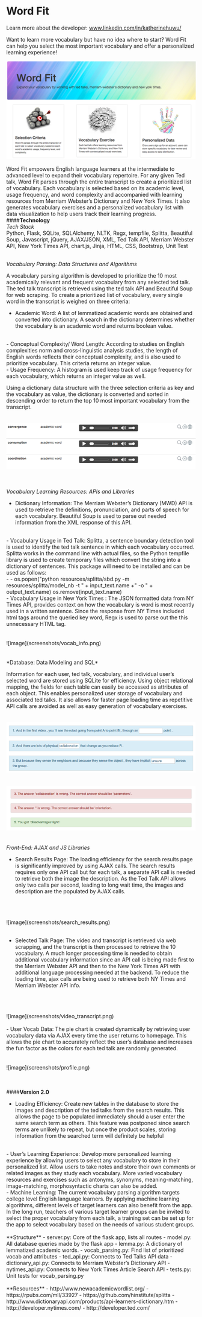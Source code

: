# Word Fit
Learn more about the developer: www.linkedin.com/in/katherinehuwu/

Want to learn more vocabulary but have no idea where to start? Word Fit can help you select the most important vocabulary and offer a personalized learning experience! 

![image](screenshots/readme.png)

Word Fit empowers English language learners at the intermediate to advanced level to expand their vocabulary repertoire. For any given Ted talk, Word Fit parses through the entire transcript to create a prioritized list of vocabulary. Each vocabulary is selected based on its academic level, usage frequency, and word complexity and accompanied with learning resources from Merriam Webster’s Dictionary and New York Times. It also generates vocabulary exercises and a personalized vocabulary list with data visualization to help users track their learning progress.
<br>
####**Technology**
<br>
*Tech Stack* 
<br>
Python, Flask, SQLite, SQLAlchemy, NLTK, Regx, tempfile, Splitta, Beautiful Soup, Javascript, jQuery, AJAX/JSON, XML, Ted Talk API, Merriam Webster API, New York Times API, chart.js, Jinja, HTML, CSS, Bootstrap, Unit Test
<br>
<br>

*Vocabulary Parsing: Data Structures and Algorithms*   

A vocabulary parsing algorithm is developed to prioritize the 10 most academically relevant and frequent vocabulary from any selected ted talk. The ted talk transcript is retrieved using the ted talk API and Beautiful Soup for web scraping.  To create a prioritized list of vocabulary, every single word in the transcript is weighed on three criteria:
<br>
 - Academic Word:  A list of lemmatized academic words are obtained and converted into dictionary. A search in the dictionary determines whether the vocabulary is an academic word and returns boolean value.
<br>
 - Conceptual Complexity/ Word Length: According to studies on English complexities norm and cross-linguistic analysis studies, the length of English words reflects their conceptual complexity, and is also used to prioritize vocabulary. This criteria returns an integer value.
<br>
 - Usage Frequency: A histogram is used keep track of usage frequency for each vocabulary, which returns an integer value as well.
<br>

Using a dictionary data structure with the three selection criteria as key and the vocabulary as value, the dictionary is  converted and sorted in descending order to return the top 10 most important  vocabulary from the transcript.
<br>
<br>
<br>
![image](screenshots/list.png)
<br>
<br>
<br>

*Vocabulary Learning Resources: APIs and Libraries*

 - Dictionary Information: The Merriam Webster’s Dictionary (MWD) API is used to retrieve the definitions, pronunciation, and parts of speech for each vocabulary. Beautiful Soup is used to parse out needed information from the XML response of this  API.
 <br>
 - Vocabulary Usage in Ted Talk: Splitta, a sentence boundary detection tool is used to identify the ted talk sentence in which each vocabulary occurred. Splitta works in the command line with actual files, so the Python tempfile library is used to create temporary files which convert the string into a dictionary of sentences. This package will need to be installed and can be used as follows:
<br>
 -
 - 		os.popen("python resources/splitta/sbd.py -m  resources/splitta/model_nb -t " + input_text.name +" -o " + output_text.name)
		os.remove(input_text.name)
<br>
 -  Vocabulary Usage in New York Times : The JSON formatted data from NY Times API, provides context on how the vocabulary is word is most recently used in a written sentence. Since the response from NY Times included html tags around the queried key word, Regx is used to parse out the this unnecessary HTML tag.
<br>
<br>
<br>
 ![image](screenshots/vocab_info.png)
<br> 
<br>
<br> 
*Database: Data Modeling and SQL*  

Information for each user, ted talk, vocabulary, and individual user’s selected word are stored using SQLite for efficiency. Using object relational mapping, the fields for each table can easily be accessed as attributes of each object. This enables personalized user storage of vocabulary and associated ted talks. It also allows for faster page loading time as repetitive API calls are avoided as well as easy generation of vocabulary exercises.
<br>
<br>
<br>
![image](screenshots/exercise.png)
<br>
<br>
<br>
![image](screenshots/evaluation.png)
<br>
<br>
<br>
*Front-End: AJAX and JS Libraries*  

- Search Results Page: The loading efficiency for the search results page is significantly improved by using AJAX calls. The search results requires only one API call but for each talk, a separate API call is needed to retrieve both the image the description. As the Ted Talk API allows only two calls per second, leading to long wait time, the images and description are the populated by AJAX calls.
<br>
<br>
<br>
![image](screenshots/search_results.png)
<br>
<br>

 - Selected Talk Page: The video and transcript is retrieved via web scrapping, and the transcript is then processed to retrieve the 10 vocabulary. A much longer processing time is needed to obtain additional vocabulary information since an API call is being made first to the Merriam Webster API and then to the New York Times API with additional language processing needed at the backend. To reduce the loading time, ajax calls are being used to retrieve both NY Times and Merriam Webster API info.
<br> 
<br>
<br>
 ![image](screenshots/video_transcript.png)
<br>
<br>
 - User Vocab Data: The pie chart is created dynamically by retrieving user vocabulary data via AJAX every time the user returns to homepage. This allows the pie chart to accurately reflect the user’s database and increases the fun factor as the colors for each ted talk are randomly generated.
<br>
<br>
<br>
![image](screenshots/profile.png)
<br>
<br>
<br>

####**Version 2.0**

 - Loading Efficiency: Create new tables in the database to store the images and description of the ted talks from the search results. This allows the page to be populated immediately should a user enter the same search term as others. This feature was postponed since search terms are unlikely to repeat, but once the product scales, storing information from the searched term will definitely be helpful
<br>
 - User’s Learning Experience: Develop more personalized learning experience by allowing users to select any vocabulary to store in their personalized list. Allow users to take notes and store their own comments or related images as they study each vocabulary. More varied vocabulary resources and  exercises such as antonyms, synonyms, meaning-matching, image-matching, morphosyntactic charts can also be added.
<br>
 - Machine Learning: The current vocabulary parsing algorithm targets college level English language learners. By applying machine learning algorithms, different levels of target learners can also benefit from the app. In the long run, teachers of various target learner groups can be invited to select the proper vocabulary from each talk, a training set can be set up for the app to select vocabulary based on the needs of various student groups. 
<br>
<br>
**Structure**
 - server.py:            Core of the flask app, lists all routes
 - model.py:             All database queries made by the flask app
 - lemma.py:             A dictionary of lemmatized academic words.
 - vocab_parsing.py:    Find list of prioritized vocab and attributes
 - ted_api.py:           Connects to Ted Talks API data 
 - dictionary_api.py:     Connects to Merriam Webster’s Dictionary API 
 - nytimes_api.py:       Connects to New York Times Article Search API
 - tests.py: 		Unit tests for vocab_parsing.py
<br>
<br>
**Resources**
 - http://www.newacademicwordlist.org/
 - https://rpubs.com/mll/33927
 - https://github.com/hinstitute/splitta
 - http://www.dictionaryapi.com/products/api-learners-dictionary.htm
 - http://developer.nytimes.com/
 - http://developer.ted.com/

